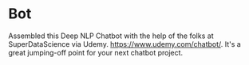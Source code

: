 # Bot

Assembled this Deep NLP Chatbot with the help of the folks at SuperDataScience via Udemy. https://www.udemy.com/chatbot/. It's a great jumping-off point for your next chatbot project.

